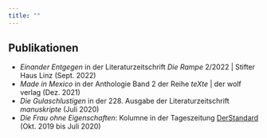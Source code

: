```yaml
---
title: ""
---
```





## Publikationen
* _Einander Entgegen_ in der Literaturzeitschrift _Die Rampe_ 2/2022 | Stifter Haus Linz (Sept. 2022)
* _Made in Mexico_ in der Anthologie Band 2 der Reihe _teXte_ | der wolf verlag (Dez. 2021)
* _Die Gulaschlustigen_ in der 228. Ausgabe der Literaturzeitschrift _manuskripte_ (Juli 2020)
* _Die Frau ohne Eigenschaften_: Kolumne in der Tageszeitung <a href="https://www.derstandard.at/diskurs/userblogs/ub-die-frau-ohne-eigenschaften">DerStandard</a> (Okt. 2019 bis Juli 2020)